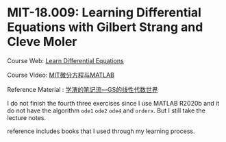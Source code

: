 # MIT-18.009: Learning Differential Equations with Gilbert Strang and Cleve Moler

Course Web: [Learn Differential Equations](https://ocw.mit.edu/courses/res-18-009-learn-differential-equations-up-close-with-gilbert-strang-and-cleve-moler-fall-2015/)

Course Video: [MIT微分方程与MATLAB](https://www.bilibili.com/video/BV17s41167Cg?p=1&vd_source=d03b0f673ed993b8e86fd863bd92d95e)

Reference Material : [学渣的笔记流—GS的线性代数世界](https://www.zhihu.com/column/douTintin14)

I do not finish the fourth three exercises since I use MATLAB R2020b and it do not have the algorithm ``ode1`` ``ode2`` ``ode4`` and ``orderx``. But I still take the lecture notes.

reference includes books that I used through my learning process.
